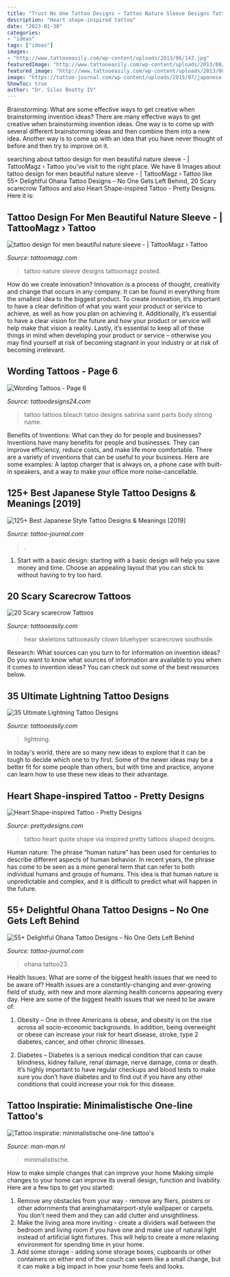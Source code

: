```yaml
---
title: "Trust No One Tattoo Designs ~ Tattoo Nature Sleeve Designs Tattoomagz Posted"
description: "Heart shape-inspired tattoo"
date: "2023-01-30"
categories:
- "ideas"
tags: ["ideas"]
images:
- "http://www.tattooeasily.com/wp-content/uploads/2013/06/143.jpg"
featuredImage: "http://www.tattooeasily.com/wp-content/uploads/2013/08/14-Scarecrow-Tattoos.jpg"
featured_image: "http://www.tattooeasily.com/wp-content/uploads/2013/08/14-Scarecrow-Tattoos.jpg"
image: "https://tattoo-journal.com/wp-content/uploads/2015/07/japanese-tattoo-28.jpg"
ShowToc: true
author: "Dr. Silas Beatty IV"
---
```



Brainstorming: What are some effective ways to get creative when brainstorming invention ideas?
There are many effective ways to get creative when brainstorming invention ideas. One way is to come up with several different brainstorming ideas and then combine them into a new idea. Another way is to come up with an idea that you have never thought of before and then try to improve on it.

	

		
searching about tattoo design for men beautiful nature sleeve - | TattooMagz › Tattoo you've visit to the right place. We have 8 Images about tattoo design for men beautiful nature sleeve - | TattooMagz › Tattoo like 55+ Delightful Ohana Tattoo Designs – No One Gets Left Behind, 20 Scary scarecrow Tattoos and also Heart Shape-inspired Tattoo - Pretty Designs. Here it is:
		
    
## Tattoo Design For Men Beautiful Nature Sleeve - | TattooMagz › Tattoo

<img loading=lazy src="https://tattoomagz.com/wp-content/uploads/2013/10/tattoo-design-for-men-beautiful-nature-sleeve.jpg" onerror="this.onerror=null;this.src='https://tse2.mm.bing.net/th?id=OIP.qmwldyM_DzzqrsAzKmHZBAHaNN&amp;pid=15.1';" alt="tattoo design for men beautiful nature sleeve - | TattooMagz › Tattoo">

_Source: tattoomagz.com_

>tattoo nature sleeve designs tattoomagz posted. 

	

How do we create innovation?
Innovation is a process of thought, creativity and change that occurs in any company. It can be found in everything from the smallest idea to the biggest product. To create innovation, it’s important to have a clear definition of what you want your product or service to achieve, as well as how you plan on achieving it. Additionally, it’s essential to have a clear vision for the future and how your product or service will help make that vision a reality. Lastly, it’s essential to keep all of these things in mind when developing your product or service – otherwise you may find yourself at risk of becoming stagnant in your industry or at risk of becoming irrelevant.

    
## Wording Tattoos - Page 6

<img loading=lazy src="http://www.tattoodesigns24.com/wp-content/uploads/2016/01/Life-TD24070.jpg" onerror="this.onerror=null;this.src='https://tse3.mm.bing.net/th?id=OIP.yUucTbSfB67PDsshir_HDgAAAA&amp;pid=15.1';" alt="Wording Tattoos - Page 6">

_Source: tattoodesigns24.com_

>tattoo tattoos bleach tatoo designs sabrina saint parts body strong name. 

	

Benefits of Inventions: What can they do for people and businesses?
Inventions have many benefits for people and businesses. They can improve efficiency, reduce costs, and make life more comfortable. There are a variety of inventions that can be useful to your business. Here are some examples: A laptop charger that is always on, a phone case with built-in speakers, and a way to make your office more noise-cancellable.

    
## 125+ Best Japanese Style Tattoo Designs &amp; Meanings [2019]

<img loading=lazy src="https://tattoo-journal.com/wp-content/uploads/2015/07/japanese-tattoo-28.jpg" onerror="this.onerror=null;this.src='https://tse4.mm.bing.net/th?id=OIP.mq4nO36_Vre70okX887TLgHaJ4&amp;pid=15.1';" alt="125+ Best Japanese Style Tattoo Designs &amp; Meanings [2019]">

_Source: tattoo-journal.com_

>. 

	

1. Start with a basic design: starting with a basic design will help you save money and time. Choose an appealing layout that you can stick to without having to try too hard.

    
## 20 Scary Scarecrow Tattoos

<img loading=lazy src="http://www.tattooeasily.com/wp-content/uploads/2013/08/14-Scarecrow-Tattoos.jpg" onerror="this.onerror=null;this.src='https://tse1.mm.bing.net/th?id=OIP.Cdq320vJP6pQhQnt0NebowHaMx&amp;pid=15.1';" alt="20 Scary scarecrow Tattoos">

_Source: tattooeasily.com_

>hear skeletons tattooeasily clown bluehyper scarecrows southside. 

	

Research: What sources can you turn to for information on invention ideas?
Do you want to know what sources of information are available to you when it comes to invention ideas? You can check out some of the best resources below.

    
## 35 Ultimate Lightning Tattoo Designs

<img loading=lazy src="http://www.tattooeasily.com/wp-content/uploads/2013/06/143.jpg" onerror="this.onerror=null;this.src='https://tse3.mm.bing.net/th?id=OIP.jVT8htW_RI46AQagEoTrngHaNK&amp;pid=15.1';" alt="35 Ultimate Lightning Tattoo Designs">

_Source: tattooeasily.com_

>lightning. 

	

In today's world, there are so many new ideas to explore that it can be tough to decide which one to try first. Some of the newer ideas may be a better fit for some people than others, but with time and practice, anyone can learn how to use these new ideas to their advantage.

    
## Heart Shape-inspired Tattoo - Pretty Designs

<img loading=lazy src="http://www.prettydesigns.com/wp-content/uploads/2014/12/Quate-Tattoo.jpg" onerror="this.onerror=null;this.src='https://tse4.mm.bing.net/th?id=OIP.GYjGbeIBVHa0SV4NdTg5VAHaLH&amp;pid=15.1';" alt="Heart Shape-inspired Tattoo - Pretty Designs">

_Source: prettydesigns.com_

>tattoo heart quote shape via inspired pretty tattoos shaped designs. 

	

Human nature:
The phrase “human nature” has been used for centuries to describe different aspects of human behavior. In recent years, the phrase has come to be seen as a more general term that can refer to both individual humans and groups of humans. This idea is that human nature is unpredictable and complex, and it is difficult to predict what will happen in the future.

    
## 55+ Delightful Ohana Tattoo Designs – No One Gets Left Behind

<img loading=lazy src="https://tattoo-journal.com/wp-content/uploads/2016/09/ohana-tattoo23.jpg" onerror="this.onerror=null;this.src='https://tse4.mm.bing.net/th?id=OIP.sI9TqXYMxCpPDONgvqVPigHaHa&amp;pid=15.1';" alt="55+ Delightful Ohana Tattoo Designs – No One Gets Left Behind">

_Source: tattoo-journal.com_

>ohana tattoo23. 

	

Health Issues: What are some of the biggest health issues that we need to be aware of?
Health issues are a constantly-changing and ever-growing field of study, with new and more alarming health concerns appearing every day. Here are some of the biggest health issues that we need to be aware of:
1. Obesity – One in three Americans is obese, and obesity is on the rise across all socio-economic backgrounds. In addition, being overweight or obese can increase your risk for heart disease, stroke, type 2 diabetes, cancer, and other chronic illnesses.

2. Diabetes – Diabetes is a serious medical condition that can cause blindness, kidney failure, renal damage, nerve damage, coma or death. It’s highly important to have regular checkups and blood tests to make sure you don’t have diabetes and to find out if you have any other conditions that could increase your risk for this disease.


    
## Tattoo Inspiratie: Minimalistische One-line Tattoo&#039;s

<img loading=lazy src="https://man-man.nl/app/uploads/2016/05/man-man-one-line-tattoo-2.jpg" onerror="this.onerror=null;this.src='https://tse1.mm.bing.net/th?id=OIP.f9X108FgekrN44G6GQ0YewHaHa&amp;pid=15.1';" alt="Tattoo inspiratie: minimalistische one-line tattoo&#039;s">

_Source: man-man.nl_

>minimalistische. 

	

How to make simple changes that can improve your home
Making simple changes to your home can improve its overall design, function and livability. Here are a few tips to get you started: 
1. Remove any obstacles from your way - remove any fliers, posters or other adornments that areinghamatairport-style wallpaper or carpets. You don't need them and they can add clutter and unsightliness. 
2. Make the living area more inviting - create a dividers wall between the bedroom and living room if you have one and make use of natural light instead of artificial light fixtures. This will help to create a more relaxing environment for spending time in your home. 
3. Add some storage - adding some storage boxes, cupboards or other containers on either end of the couch can seem like a small change, but it can make a big impact in how your home feels and looks.


